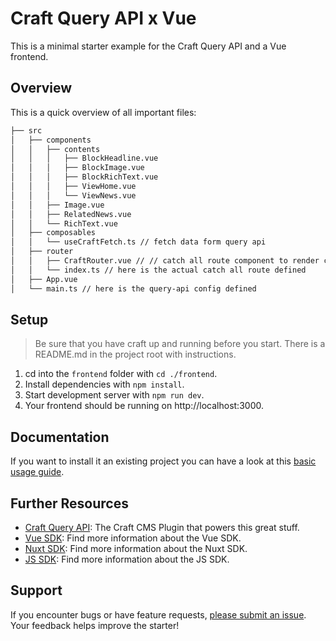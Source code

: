 # Craft Query API x Vue

This is a minimal starter example for the Craft Query API and a Vue frontend.

## Overview

This is a quick overview of all important files:

```bash
├── src
│   ├── components
│   │   ├── contents
│   │   │   ├── BlockHeadline.vue
│   │   │   ├── BlockImage.vue
│   │   │   ├── BlockRichText.vue
│   │   │   ├── ViewHome.vue
│   │   │   └── ViewNews.vue
│   │   ├── Image.vue
│   │   ├── RelatedNews.vue
│   │   └── RichText.vue
│   ├── composables
│   │   └── useCraftFetch.ts // fetch data form query api
│   ├── router
│   │   ├── CraftRouter.vue // // catch all route component to render craft page
│   │   └── index.ts // here is the actual catch all route defined
│   ├── App.vue
│   └── main.ts // here is the query-api config defined
```

## Setup

> Be sure that you have craft up and running before you start. There is a README.md in the project root with instructions.

1. cd into the `frontend` folder with `cd ./frontend`.
2. Install dependencies with `npm install`.
3. Start development server with `npm run dev`.
4. Your frontend should be running on http://localhost:3000.

## Documentation

If you want to install it an existing project you can have a look at this [basic usage guide](https://samuelreichor.at/libraries/vue-craftcms/usage/basic-usage).

## Further Resources

- [Craft Query API](https://samuelreichor.at/libraries/craft-query-api): The Craft CMS Plugin that powers this great stuff.
- [Vue SDK](https://samuelreichor.at/libraries/vue-craftcms): Find more information about the Vue SDK.
- [Nuxt SDK](https://samuelreichor.at/libraries/nuxt-craftcms): Find more information about the Nuxt SDK.
- [JS SDK](https://samuelreichor.at/libraries/js-craftcms-api): Find more information about the JS SDK.

## Support

If you encounter bugs or have feature requests, [please submit an issue](https://github.com/samuelreichor/query-api-craft-starter/issues/new). Your feedback helps improve the starter!
